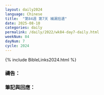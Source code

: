 ```yaml
---
layout: daily2024
language: Chinese
title:  "第84週 第7天 補漏拾遺"
date: 2025-08-10
categories: daily
permalink: /daily/2022/wk84-day7-daily.html
weekNum: 84
dayNum: 7
cycle: 2024
---
```


{% include BibleLinks2024.html %}

### 禱告：

### 筆記與回應：
